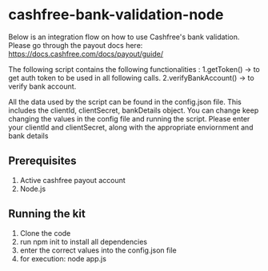 # cashfree-bank-validation-node

Below is an integration flow on how to use Cashfree's bank validation.
Please go through the payout docs here: https://docs.cashfree.com/docs/payout/guide/

The following script contains the following functionalities :
    1.getToken() -> to get auth token to be used in all following calls.
    2.verifyBankAccount() -> to verify bank account.


All the data used by the script can be found in the config.json file. This includes the clientId, clientSecret, bankDetails object.
You can change keep changing the values in the config file and running the script.
Please enter your clientId and clientSecret, along with the appropriate enviornment and bank details

## Prerequisites

1. Active cashfree payout account
2. Node.js


## Running the kit

1. Clone the code
2. run npm init to install all dependencies
3. enter the correct values into the config.json file
4. for execution: node app.js

